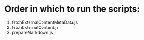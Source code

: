 # Order in which to run the scripts:

1. fetchExternalContentMetaData.js
2. fetchExternalContent.js
3. prepareMarkdown.js